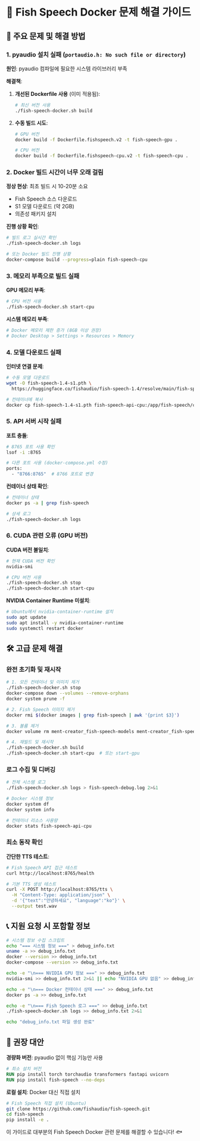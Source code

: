 # 🔧 Fish Speech Docker 문제 해결 가이드

## 🚨 주요 문제 및 해결 방법

### 1. pyaudio 설치 실패 (`portaudio.h: No such file or directory`)

**원인**: pyaudio 컴파일에 필요한 시스템 라이브러리 부족

**해결책**:
1. **개선된 Dockerfile 사용** (이미 적용됨):
   ```bash
   # 최신 버전 사용
   ./fish-speech-docker.sh build
   ```

2. **수동 빌드 시도**:
   ```bash
   # GPU 버전
   docker build -f Dockerfile.fishspeech.v2 -t fish-speech-gpu .
   
   # CPU 버전  
   docker build -f Dockerfile.fishspeech-cpu.v2 -t fish-speech-cpu .
   ```

### 2. Docker 빌드 시간이 너무 오래 걸림

**정상 현상**: 최초 빌드 시 10-20분 소요
- Fish Speech 소스 다운로드
- S1 모델 다운로드 (약 2GB)
- 의존성 패키지 설치

**진행 상황 확인**:
```bash
# 빌드 로그 실시간 확인
./fish-speech-docker.sh logs

# 또는 Docker 빌드 진행 상황
docker-compose build --progress=plain fish-speech-cpu
```

### 3. 메모리 부족으로 빌드 실패

**GPU 메모리 부족**:
```bash
# CPU 버전 사용
./fish-speech-docker.sh start-cpu
```

**시스템 메모리 부족**:
```bash
# Docker 메모리 제한 증가 (8GB 이상 권장)
# Docker Desktop > Settings > Resources > Memory
```

### 4. 모델 다운로드 실패

**인터넷 연결 문제**:
```bash
# 수동 모델 다운로드
wget -O fish-speech-1.4-s1.pth \
  https://huggingface.co/fishaudio/fish-speech-1.4/resolve/main/fish-speech-1.4-s1.pth

# 컨테이너에 복사
docker cp fish-speech-1.4-s1.pth fish-speech-api-cpu:/app/fish-speech/checkpoints/
```

### 5. API 서버 시작 실패

**포트 충돌**:
```bash
# 8765 포트 사용 확인
lsof -i :8765

# 다른 포트 사용 (docker-compose.yml 수정)
ports:
  - "8766:8765"  # 8766 포트로 변경
```

**컨테이너 상태 확인**:
```bash
# 컨테이너 상태
docker ps -a | grep fish-speech

# 상세 로그
./fish-speech-docker.sh logs
```

### 6. CUDA 관련 오류 (GPU 버전)

**CUDA 버전 불일치**:
```bash
# 현재 CUDA 버전 확인
nvidia-smi

# CPU 버전 사용
./fish-speech-docker.sh stop
./fish-speech-docker.sh start-cpu
```

**NVIDIA Container Runtime 미설치**:
```bash
# Ubuntu에서 nvidia-container-runtime 설치
sudo apt update
sudo apt install -y nvidia-container-runtime
sudo systemctl restart docker
```

## 🛠️ 고급 문제 해결

### 완전 초기화 및 재시작

```bash
# 1. 모든 컨테이너 및 이미지 제거
./fish-speech-docker.sh stop
docker-compose down --volumes --remove-orphans
docker system prune -f

# 2. Fish Speech 이미지 제거
docker rmi $(docker images | grep fish-speech | awk '{print $3}')

# 3. 볼륨 제거
docker volume rm ment-creator_fish-speech-models ment-creator_fish-speech-cache

# 4. 재빌드 및 재시작
./fish-speech-docker.sh build
./fish-speech-docker.sh start-cpu  # 또는 start-gpu
```

### 로그 수집 및 디버깅

```bash
# 전체 시스템 로그
./fish-speech-docker.sh logs > fish-speech-debug.log 2>&1

# Docker 시스템 정보
docker system df
docker system info

# 컨테이너 리소스 사용량
docker stats fish-speech-api-cpu
```

### 최소 동작 확인

**간단한 TTS 테스트**:
```bash
# Fish Speech API 접근 테스트
curl http://localhost:8765/health

# 기본 TTS 생성 테스트  
curl -X POST http://localhost:8765/tts \
  -H "Content-Type: application/json" \
  -d '{"text":"안녕하세요", "language":"ko"}' \
  --output test.wav
```

## 📞 지원 요청 시 포함할 정보

```bash
# 시스템 정보 수집 스크립트
echo "=== 시스템 정보 ===" > debug_info.txt
uname -a >> debug_info.txt
docker --version >> debug_info.txt
docker-compose --version >> debug_info.txt

echo -e "\n=== NVIDIA GPU 정보 ===" >> debug_info.txt
nvidia-smi >> debug_info.txt 2>&1 || echo "NVIDIA GPU 없음" >> debug_info.txt

echo -e "\n=== Docker 컨테이너 상태 ===" >> debug_info.txt
docker ps -a >> debug_info.txt

echo -e "\n=== Fish Speech 로그 ===" >> debug_info.txt
./fish-speech-docker.sh logs >> debug_info.txt 2>&1

echo "debug_info.txt 파일 생성 완료"
```

## 🎯 권장 대안

**경량화 버전**: pyaudio 없이 핵심 기능만 사용
```dockerfile
# 최소 설치 버전
RUN pip install torch torchaudio transformers fastapi uvicorn
RUN pip install fish-speech --no-deps
```

**로컬 설치**: Docker 대신 직접 설치
```bash
# Fish Speech 직접 설치 (Ubuntu)
git clone https://github.com/fishaudio/fish-speech.git
cd fish-speech
pip install -e .
```

이 가이드로 대부분의 Fish Speech Docker 관련 문제를 해결할 수 있습니다! 🐟
